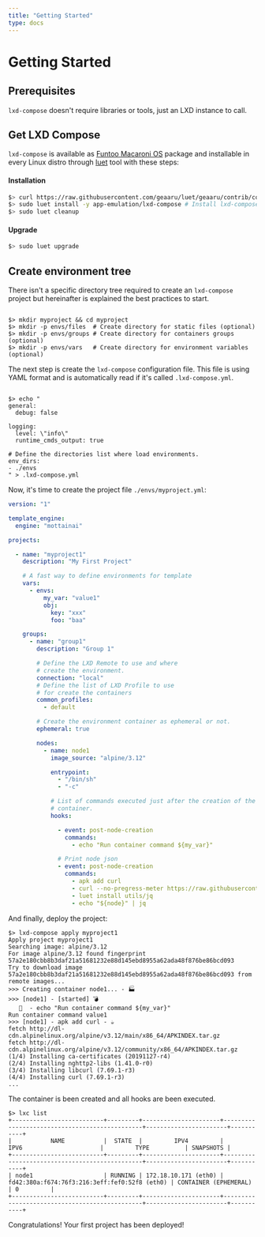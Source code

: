 ```yaml
---
title: "Getting Started"
type: docs
---
```


# Getting Started

## Prerequisites

`lxd-compose` doesn't require libraries or tools, just an LXD instance to call.

## Get LXD Compose

`lxd-compose` is available as [Funtoo Macaroni OS](https://www.macaroni.funtoo.org/) package and installable in every Linux
distro through [luet](https://luet-lab.github.io/docs/) tool with these steps:

#### Installation

```bash
$> curl https://raw.githubusercontent.com/geaaru/luet/geaaru/contrib/config/get_luet_root.sh | sh # Install luet on your system
$> sudo luet install -y app-emulation/lxd-compose # Install lxd-compose binary
$> sudo luet cleanup
```

#### Upgrade

```bash
$> sudo luet upgrade
```


## Create environment tree

There isn't a specific directory tree required to create an `lxd-compose`
project but hereinafter is explained the best practices to start.

```shell

$> mkdir myproject && cd myproject
$> mkdir -p envs/files  # Create directory for static files (optional)
$> mkdir -p envs/groups # Create directory for containers groups (optional)
$> mkdir -p envs/vars   # Create directory for environment variables (optional)

```

The next step is create the `lxd-compose` configuration file. This file is
using YAML format and is automatically read if it's called `.lxd-compose.yml`.

```shell

$> echo "
general:
  debug: false

logging:
  level: \"info\"
  runtime_cmds_output: true

# Define the directories list where load environments.
env_dirs:
- ./envs
" > .lxd-compose.yml

```

Now, it's time to create the project file `./envs/myproject.yml`:

```yaml
version: "1"

template_engine:
  engine: "mottainai"

projects:

  - name: "myproject1"
    description: "My First Project"

    # A fast way to define environments for template
    vars:
      - envs:
          my_var: "value1"
          obj:
            key: "xxx"
            foo: "baa"

    groups:
      - name: "group1"
        description: "Group 1"

        # Define the LXD Remote to use and where
        # create the environment.
        connection: "local"
        # Define the list of LXD Profile to use
        # for create the containers
        common_profiles:
          - default

        # Create the environment container as ephemeral or not.
        ephemeral: true

        nodes:
          - name: node1
            image_source: "alpine/3.12"

            entrypoint:
              - "/bin/sh"
              - "-c"

            # List of commands executed just after the creation of the
            # container.
            hooks:

              - event: post-node-creation
                commands:
                  - echo "Run container command ${my_var}"

              # Print node json
              - event: post-node-creation
                commands:
                  - apk add curl
                  - curl --no-pregress-meter https://raw.githubusercontent.com/geaaru/luet/geaaru/contrib/config/get_luet_root.sh | sh
                  - luet install utils/jq
                  - echo "${node}" | jq

```

And finally, deploy the project:

```shell
$> lxd-compose apply myproject1
Apply project myproject1
Searching image: alpine/3.12
For image alpine/3.12 found fingerprint 57a2e180cbb8b3daf21a51681232e88d145ebd8955a62ada48f876be86bcd093
Try to download image 57a2e180cbb8b3daf21a51681232e88d145ebd8955a62ada48f876be86bcd093 from remote images...
>>> Creating container node1... - 🏭             
>>> [node1] - [started] 💣                
   🏡  - echo "Run container command ${my_var}"
Run container command value1
>>> [node1] - apk add curl - ☕ 
fetch http://dl-cdn.alpinelinux.org/alpine/v3.12/main/x86_64/APKINDEX.tar.gz
fetch http://dl-cdn.alpinelinux.org/alpine/v3.12/community/x86_64/APKINDEX.tar.gz
(1/4) Installing ca-certificates (20191127-r4)
(2/4) Installing nghttp2-libs (1.41.0-r0)
(3/4) Installing libcurl (7.69.1-r3)
(4/4) Installing curl (7.69.1-r3)
...
```

The container is been created and all hooks are been executed.

```shell
$> lxc list
+--------------------------+---------+----------------------+-----------------------------------------------+-----------------------+-----------+
|           NAME           |  STATE  |         IPV4         |                     IPV6                      |         TYPE          | SNAPSHOTS |
+--------------------------+---------+----------------------+-----------------------------------------------+-----------------------+-----------+
| node1                    | RUNNING | 172.18.10.171 (eth0) | fd42:380a:f674:76f3:216:3eff:fef0:52f8 (eth0) | CONTAINER (EPHEMERAL) | 0         |
+--------------------------+---------+----------------------+-----------------------------------------------+-----------------------+-----------+
```

Congratulations! Your first project has been deployed!
